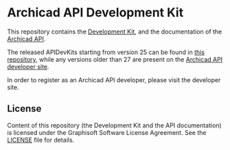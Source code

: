 # Archicad API Development Kit

This repository contains the [Development Kit](https://archicadapi.graphisoft.com/downloads), and the documentation of the [Archicad API](https://graphisoft.github.io/archicad-api-devkit/).

The released APIDevKits starting from version 25 can be found in [this repository](https://github.com/GRAPHISOFT/archicad-api-devkit/releases), while any versions older than 27 are present on the [Archicad API developer site](https://archicadapi.graphisoft.com/).

In order to register as an Archicad API developer, please visit the developer site. 

## License

Content of this repository (the Development Kit and the API documentation) is licensed under the Graphisoft Software License Agreement. See the [LICENSE](LICENSE) file for details.
